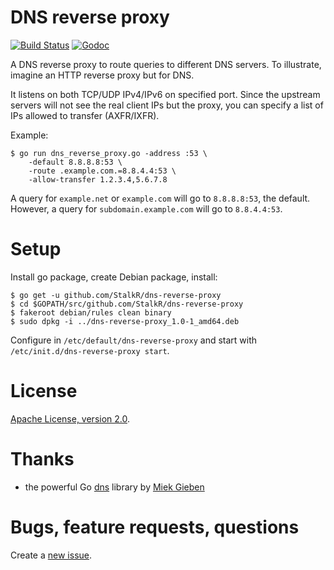 # DNS reverse proxy #

[![Build Status](https://api.travis-ci.org/StalkR/dns-reverse-proxy.png?branch=master)](https://travis-ci.org/StalkR/dns-reverse-proxy) [![Godoc](https://godoc.org/github.com/StalkR/dns-reverse-proxy?status.png)](https://godoc.org/github.com/StalkR/dns-reverse-proxy)

A DNS reverse proxy to route queries to different DNS servers.
To illustrate, imagine an HTTP reverse proxy but for DNS.

It listens on both TCP/UDP IPv4/IPv6 on specified port.
Since the upstream servers will not see the real client IPs but the proxy,
you can specify a list of IPs allowed to transfer (AXFR/IXFR).

Example:

    $ go run dns_reverse_proxy.go -address :53 \
        -default 8.8.8.8:53 \
        -route .example.com.=8.8.4.4:53 \
        -allow-transfer 1.2.3.4,5.6.7.8

A query for `example.net` or `example.com` will go to `8.8.8.8:53`, the default.
However, a query for `subdomain.example.com` will go to `8.8.4.4:53`.

# Setup #

Install go package, create Debian package, install:

    $ go get -u github.com/StalkR/dns-reverse-proxy
    $ cd $GOPATH/src/github.com/StalkR/dns-reverse-proxy
    $ fakeroot debian/rules clean binary
    $ sudo dpkg -i ../dns-reverse-proxy_1.0-1_amd64.deb

Configure in `/etc/default/dns-reverse-proxy` and start with `/etc/init.d/dns-reverse-proxy start`.

<!--
Alternatively with debuild:
  rm -f ../dns-reverse-proxy_*
Build unsigned:
  debuild --preserve-envvar PATH --preserve-envvar GOPATH -us -uc
Build with signed dsc and changes:
  debuild --preserve-envvar PATH --preserve-envvar GOPATH
Debuild asks for the orig tarball, you can proceed (y) or create it with:
  tar zcf ../dns-reverse-proxy_1.0.orig.tar.gz --exclude debian --exclude .git --exclude .gitignore .
-->

# License #

[Apache License, version 2.0](http://www.apache.org/licenses/LICENSE-2.0).

# Thanks #

- the powerful Go [dns](https://github.com/miekg/dns) library by [Miek Gieben](https://github.com/miekg)

# Bugs, feature requests, questions #

Create a [new issue](https://github.com/StalkR/dns-reverse-proxy/issues/new).
